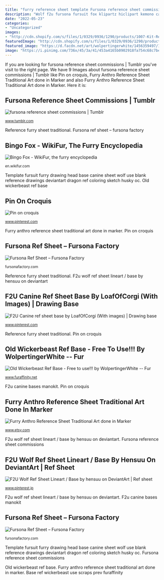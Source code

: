 ```yaml
---
title: "furry reference sheet template Fursona reference sheet commissions"
description: "Wolf f2u fursona fursuit fox klipartz hiclipart kemono canine sheets 1406"
date: "2022-05-23"
categories:
- "Uncategorized"
images:
- "http://cdn.shopify.com/s/files/1/0329/0936/1290/products/1007-Kit-RefSheetBLUR_1200x1200.png?v=1600463631"
featuredImage: "http://cdn.shopify.com/s/files/1/0329/0936/1290/products/1007-Kit-RefSheetBLUR_1200x1200.png?v=1600463631"
featured_image: "https://d.facdn.net/art/wolpertingerwhite/1456359497/1456359474.wolpertingerwhite_oldwickerbasefree.png"
image: "https://i.pinimg.com/736x/45/3a/41/453a4165b0902918fa754c68c7be4263.jpg"
---
```


If you are looking for fursona reference sheet commissions | Tumblr you've visit to the right page. We have 9 Images about fursona reference sheet commissions | Tumblr like Pin on croquis, Furry Anthro Reference Sheet Traditional Art done in Marker and also Furry Anthro Reference Sheet Traditional Art done in Marker. Here it is:

## Fursona Reference Sheet Commissions | Tumblr

![fursona reference sheet commissions | Tumblr](https://64.media.tumblr.com/446ac11ed4474d7c6514345ac0ceb46d/tumblr_pjshy3559G1x690xlo1_1280.png "Fox bingo fursuit furry sheet reference characters foxes wikifur scooby disney google related")

<small>www.tumblr.com</small>

Reference furry sheet traditional. Fursona ref sheet – fursona factory

## Bingo Fox - WikiFur, The Furry Encyclopedia

![Bingo Fox - WikiFur, the furry encyclopedia](https://en.wikifur.com/w/images/thumb/8/8d/Bingofoxrefsheet.jpg/800px-Bingofoxrefsheet.jpg "Furry anthro reference sheet traditional art done in marker")

<small>en.wikifur.com</small>

Template fursuit furry drawing head base canine sheet wolf use blank reference drawings deviantart dragon ref coloring sketch husky oc. Old wickerbeast ref base

## Pin On Croquis

![Pin on croquis](https://i.pinimg.com/736x/d1/02/1e/d1021e84af77c968572e5471901807bf--furry-art-furries.jpg "Bingo fox")

<small>www.pinterest.com</small>

Furry anthro reference sheet traditional art done in marker. Pin on croquis

## Fursona Ref Sheet – Fursona Factory

![Fursona Ref Sheet – Fursona Factory](https://cdn.shopify.com/s/files/1/0329/0936/1290/products/BunnyReferenceFull_1200x1200.png?v=1596681079 "Wolf f2u fursona fursuit fox klipartz hiclipart kemono canine sheets 1406")

<small>fursonafactory.com</small>

Reference furry sheet traditional. F2u wolf ref sheet lineart / base by hensuu on deviantart

## F2U Canine Ref Sheet Base By LoafOfCorgi (With Images) | Drawing Base

![F2U Canine ref sheet base by LoafOfCorgi (With images) | Drawing base](https://i.pinimg.com/736x/45/3a/41/453a4165b0902918fa754c68c7be4263.jpg "Furry anthro reference sheet traditional art done in marker")

<small>www.pinterest.com</small>

Reference furry sheet traditional. Pin on croquis

## Old Wickerbeast Ref Base - Free To Use!!! By WolpertingerWhite -- Fur

![Old Wickerbeast Ref Base - Free to use!!! by WolpertingerWhite -- Fur](https://d.facdn.net/art/wolpertingerwhite/1456359497/1456359474.wolpertingerwhite_oldwickerbasefree.png "F2u canine ref sheet base by loafofcorgi (with images)")

<small>www.furaffinity.net</small>

F2u canine bases manokit. Pin on croquis

## Furry Anthro Reference Sheet Traditional Art Done In Marker

![Furry Anthro Reference Sheet Traditional Art done in Marker](https://img1.etsystatic.com/131/0/10768452/il_fullxfull.1054562381_7rdn.jpg "Fursona reference sheet commissions")

<small>www.etsy.com</small>

F2u wolf ref sheet lineart / base by hensuu on deviantart. Fursona reference sheet commissions

## F2U Wolf Ref Sheet Lineart / Base By Hensuu On DeviantArt | Ref Sheet

![F2U Wolf Ref Sheet Lineart / Base by hensuu on DeviantArt | Ref sheet](https://i.pinimg.com/736x/a2/f4/95/a2f495e68ffb2926322301470383d9ab.jpg "Template fursuit furry drawing head base canine sheet wolf use blank reference drawings deviantart dragon ref coloring sketch husky oc")

<small>www.pinterest.jp</small>

F2u wolf ref sheet lineart / base by hensuu on deviantart. F2u canine bases manokit

## Fursona Ref Sheet – Fursona Factory

![Fursona Ref Sheet – Fursona Factory](http://cdn.shopify.com/s/files/1/0329/0936/1290/products/1007-Kit-RefSheetBLUR_1200x1200.png?v=1600463631 "Furry anthro reference sheet traditional art done in marker")

<small>fursonafactory.com</small>

Template fursuit furry drawing head base canine sheet wolf use blank reference drawings deviantart dragon ref coloring sketch husky oc. Fursona reference sheet commissions

Old wickerbeast ref base. Furry anthro reference sheet traditional art done in marker. Base ref wickerbeast use scraps prev furaffinity
